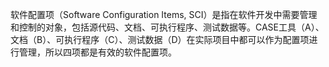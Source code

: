 软件配置项（Software Configuration Items, SCI）是指在软件开发中需要管理和控制的对象，包括源代码、文档、可执行程序、测试数据等。CASE工具（A）、文档（B）、可执行程序（C）、测试数据（D）在实际项目中都可以作为配置项进行管理，所以四项都是有效的软件配置项。